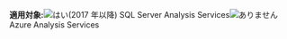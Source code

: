 **適用対象:**![はい](media/yes.png)(2017 年以降) SQL Server Analysis Services![ありません](media/no.png)Azure Analysis Services